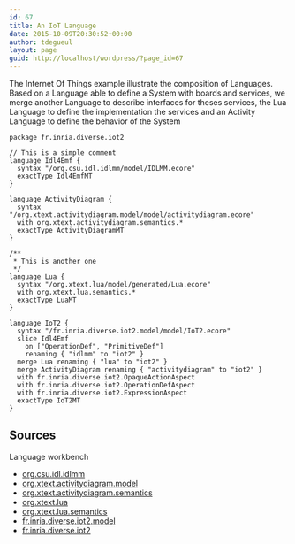 ```yaml
---
id: 67
title: An IoT Language
date: 2015-10-09T20:30:52+00:00
author: tdegueul
layout: page
guid: http://localhost/wordpress/?page_id=67
---
```

The Internet Of Things example illustrate the composition of Languages.  
Based on a Language able to define a System with boards and services, we merge another Language to describe interfaces for theses services, the Lua Language to define the implementation the services and an Activity Language to define the behavior of the System

<pre><code lang="melange">package fr.inria.diverse.iot2

// This is a simple comment
language Idl4Emf {
  syntax "/org.csu.idl.idlmm/model/IDLMM.ecore"
  exactType Idl4EmfMT
}

language ActivityDiagram {
  syntax "/org.xtext.activitydiagram.model/model/activitydiagram.ecore"
  with org.xtext.activitydiagram.semantics.*
  exactType ActivityDiagramMT
}

/**
 * This is another one
 */
language Lua {
  syntax "/org.xtext.lua/model/generated/Lua.ecore"
  with org.xtext.lua.semantics.*
  exactType LuaMT
}

language IoT2 {
  syntax "/fr.inria.diverse.iot2.model/model/IoT2.ecore"
  slice Idl4Emf
    on ["OperationDef", "PrimitiveDef"]
    renaming { "idlmm" to "iot2" }
  merge Lua renaming { "lua" to "iot2" }
  merge ActivityDiagram renaming { "activitydiagram" to "iot2" }
  with fr.inria.diverse.iot2.OpaqueActionAspect
  with fr.inria.diverse.iot2.OperationDefAspect
  with fr.inria.diverse.iot2.ExpressionAspect
  exactType IoT2MT
}
</code></pre>

## Sources

Language workbench

  * [org.csu.idl.idlmm](https://ci.inria.fr/k3al/job/melange-master/ws/examples/IoT2/org.csu.idl.idlmm/*zip*/org.csu.idl.idlmm.zip)
  * [org.xtext.activitydiagram.model](https://ci.inria.fr/k3al/job/melange-master/ws/examples/IoT/org.xtext.activitydiagram.model/*zip*/org.xtext.activitydiagram.model.zip)
  * [org.xtext.activitydiagram.semantics](https://ci.inria.fr/k3al/job/melange-master/ws/examples/IoT/org.xtext.activitydiagram.semantics/*zip*/org.xtext.activitydiagram.semantics.zip)
  * [org.xtext.lua](https://ci.inria.fr/k3al/job/melange-master/ws/examples/IoT/org.xtext.lua/*zip*/org.xtext.lua.zip)
  * [org.xtext.lua.semantics](https://ci.inria.fr/k3al/job/melange-master/ws/examples/IoT/org.xtext.lua.semantics/*zip*/org.xtext.lua.semantics.zip)
  * [fr.inria.diverse.iot2.model](https://ci.inria.fr/k3al/job/melange-master/ws/examples/IoT2/fr.inria.diverse.iot2.model/*zip*/fr.inria.diverse.iot2.model.zip)
  * [fr.inria.diverse.iot2](https://ci.inria.fr/k3al/job/melange-master/ws/examples/IoT2/fr.inria.diverse.iot2/*zip*/fr.inria.diverse.iot2.zip)